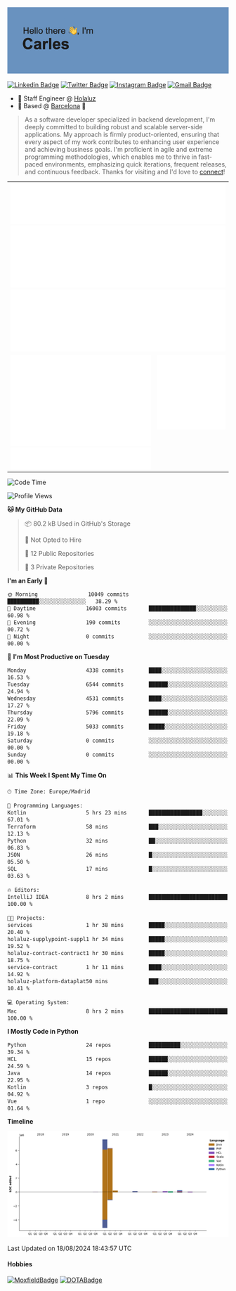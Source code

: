 <img src="header.png" alt="header">

[![Linkedin Badge](https://img.shields.io/badge/-cdespona-blue?style=flat&logo=Linkedin&logoColor=white&link=https://www.linkedin.com/in/carles-david-espona-casas-56219b11/)](https://www.linkedin.com/in/carles-david-espona-casas-56219b11/)
[![Twitter Badge](https://img.shields.io/badge/-@__cdespona-1ca0f1?style=flat&labelColor=1ca0f1&logo=twitter&logoColor=white&link=https://twitter.com/CDEspona)](https://twitter.com/CDEspona)
[![Instagram Badge](https://img.shields.io/badge/-@__cdespona-purple?style=flat&logo=instagram&logoColor=white&link=https://www.instagram.com/cdespona/)](https://www.instagram.com/cdespona/)
[![Gmail Badge](https://img.shields.io/badge/-cdespona-c14438?style=flat&logo=Gmail&logoColor=white&link=mailto:cdespona@gmail.com)](mailto:cdespona@gmail.com)

* 🔭 Staff Engineer @ [Holaluz](https://holaluz.com)
* 🏡 Based @ [Barcelona](https://www.google.es/maps/place/Barcelona) 💜

> As a software developer specialized in backend development, I'm deeply committed to building robust and scalable server-side applications. My approach is firmly product-oriented, ensuring that every aspect of my work contributes to enhancing user experience and achieving business goals. I'm proficient in agile and extreme programming methodologies, which enables me to thrive in fast-paced environments, emphasizing quick iterations, frequent releases, and continuous feedback. Thanks for visiting and I'd love to [connect](https://www.linkedin.com/in/carles-david-espona-casas-56219b11/)!

<table style="border-collapse: collapse; border: none;"> 
  <tbody>
  <tr style="border: none;">
    <td colspan="2" style="border: none; vertical-align: top;">
      <img src="summary.svg" alt="summary">
      <img src="activity-community.svg" alt="act-comm">
      <img src="repositories.svg" alt="repo">
    </td>
  </tr>
  <tr>
    <td style="border: none; vertical-align: top;">
      <img src="metrics.plugin.isocalendar.fullyear.svg" alt="calendar">
      <img src="topics.svg" alt="topics">
    </td>
    <td style="border: none; vertical-align: top;">
      <img src="achievements.svg" alt="achievements">
    </td>
  </tr>
  </tbody>
</table>

<!--START_SECTION:waka-->
![Code Time](http://img.shields.io/badge/Code%20Time-126%20hrs%205%20mins-blue)

![Profile Views](http://img.shields.io/badge/Profile%20Views-3-blue)

**🐱 My GitHub Data** 

> 📦 80.2 kB Used in GitHub's Storage 
 > 
> 🚫 Not Opted to Hire
 > 
> 📜 12 Public Repositories 
 > 
> 🔑 3 Private Repositories 
 > 
**I'm an Early 🐤** 

```text
🌞 Morning                10049 commits       ██████████░░░░░░░░░░░░░░░   38.29 % 
🌆 Daytime                16003 commits       ███████████████░░░░░░░░░░   60.98 % 
🌃 Evening                190 commits         ░░░░░░░░░░░░░░░░░░░░░░░░░   00.72 % 
🌙 Night                  0 commits           ░░░░░░░░░░░░░░░░░░░░░░░░░   00.00 % 
```
📅 **I'm Most Productive on Tuesday** 

```text
Monday                   4338 commits        ████░░░░░░░░░░░░░░░░░░░░░   16.53 % 
Tuesday                  6544 commits        ██████░░░░░░░░░░░░░░░░░░░   24.94 % 
Wednesday                4531 commits        ████░░░░░░░░░░░░░░░░░░░░░   17.27 % 
Thursday                 5796 commits        ██████░░░░░░░░░░░░░░░░░░░   22.09 % 
Friday                   5033 commits        █████░░░░░░░░░░░░░░░░░░░░   19.18 % 
Saturday                 0 commits           ░░░░░░░░░░░░░░░░░░░░░░░░░   00.00 % 
Sunday                   0 commits           ░░░░░░░░░░░░░░░░░░░░░░░░░   00.00 % 
```


📊 **This Week I Spent My Time On** 

```text
🕑︎ Time Zone: Europe/Madrid

💬 Programming Languages: 
Kotlin                   5 hrs 23 mins       █████████████████░░░░░░░░   67.01 % 
Terraform                58 mins             ███░░░░░░░░░░░░░░░░░░░░░░   12.13 % 
Python                   32 mins             ██░░░░░░░░░░░░░░░░░░░░░░░   06.83 % 
JSON                     26 mins             █░░░░░░░░░░░░░░░░░░░░░░░░   05.50 % 
SQL                      17 mins             █░░░░░░░░░░░░░░░░░░░░░░░░   03.63 % 

🔥 Editors: 
IntelliJ IDEA            8 hrs 2 mins        █████████████████████████   100.00 % 

🐱‍💻 Projects: 
services                 1 hr 38 mins        █████░░░░░░░░░░░░░░░░░░░░   20.40 % 
holaluz-supplypoint-suppl1 hr 34 mins        █████░░░░░░░░░░░░░░░░░░░░   19.52 % 
holaluz-contract-contract1 hr 30 mins        █████░░░░░░░░░░░░░░░░░░░░   18.75 % 
service-contract         1 hr 11 mins        ████░░░░░░░░░░░░░░░░░░░░░   14.92 % 
holaluz-platform-dataplat50 mins             ███░░░░░░░░░░░░░░░░░░░░░░   10.41 % 

💻 Operating System: 
Mac                      8 hrs 2 mins        █████████████████████████   100.00 % 
```

**I Mostly Code in Python** 

```text
Python                   24 repos            ██████████░░░░░░░░░░░░░░░   39.34 % 
HCL                      15 repos            ██████░░░░░░░░░░░░░░░░░░░   24.59 % 
Java                     14 repos            ██████░░░░░░░░░░░░░░░░░░░   22.95 % 
Kotlin                   3 repos             █░░░░░░░░░░░░░░░░░░░░░░░░   04.92 % 
Vue                      1 repo              ░░░░░░░░░░░░░░░░░░░░░░░░░   01.64 % 
```



**Timeline**

![Lines of Code chart](https://raw.githubusercontent.com/cdespona/cdespona/main/assets/bar_graph.png)


 Last Updated on 18/08/2024 18:43:57 UTC
<!--END_SECTION:waka-->

#### Hobbies
[![MoxfieldBadge](https://img.shields.io/badge/MTG%20Commander-Cdespona-8A2BE2)](https://www.moxfield.com/users/Cdespona)
[![DOTABadge](https://img.shields.io/badge/DOTA2-GRV-red)](https://es.dotabuff.com/players/63807915)
